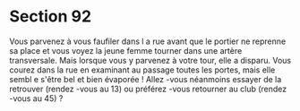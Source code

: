 # Section 92

Vous parvenez à vous faufiler dans l a rue avant que le portier ne
reprenne sa place et vous voyez la jeune femme tourner dans une
artère transversale. Mais lorsque vous y parvenez à votre tour,
elle a disparu. Vous courez dans la rue en examinant au passage
toutes les portes, mais elle sembl e s'être bel et bien évaporée !
Allez -vous néanmoins essayer de la retrouver (rendez -vous au
13) ou préférez -vous retourner au club (rendez -vous au 45) ?